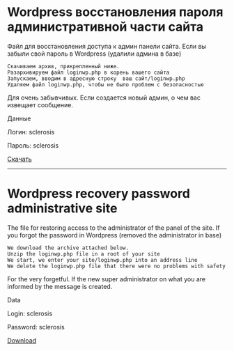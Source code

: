 # Wordpress восстановления пароля административной части сайта
Файл для восстановления доступа к админ панели сайта.
Если вы забыли свой пароль в Wordpress (удалили админа в базе)

    Скачиваем архив, прикрепленный ниже.
    Разархивируем файл loginwp.php в корень вашего сайта
    Запускаем, вводим в адресную строку  ваш сайт/loginwp.php
    Удаляем файл loginwp.php, чтобы не было проблем с безопасностью

Для очень забывчивых. Если создается новый админ, о чем вас извещает сообщение.

Данные

Логин: sclerosis

Пароль: sclerosis

[Скачать](https://github.com/Poznakomlus/Wordpress_admin_login/archive/master.zip)

* * *

# Wordpress recovery password administrative site
The file for restoring access to the administrator of the panel of the site.
If you forgot the password in Wordpress (removed the administrator in base)

    We download the archive attached below.
    Unzip the loginwp.php file in a root of your site
    We start, we enter your site/loginwp.php into an address line
    We delete the loginwp.php file that there were no problems with safety

For the very forgetful. If the new super administrator on what you are informed by the message is created.

Data

Login: sclerosis

Password: sclerosis

[Download](https://github.com/Poznakomlus/Wordpress_admin_login/archive/master.zip)